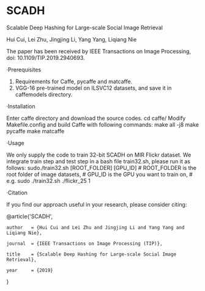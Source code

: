 # SCADH
Scalable Deep Hashing for Large-scale Social Image Retrieval

Hui Cui, Lei Zhu, Jingjing Li, Yang Yang, Liqiang Nie

The paper has been received by IEEE Transactions on Image Processing, doi: 10.1109/TIP.2019.2940693.


·Prerequisites
1.	Requirements for Caffe, pycaffe and matcaffe.
2.	VGG-16 pre-trained model on ILSVC12 datasets, and save it in caffemodels directory.


·Installation

Enter caffe directory and download the source codes.
    cd caffe/
Modify Makefile.config and build Caffe with following commands:
    make all -j8
    make pycaffe
    make matcaffe
    
    
·Usage

We only supply the code to train 32-bit SCADH on MIR Flickr dataset.
We integrate train step and test step in a bash file train32.sh, please run it as follows:
    sudo./train32.sh [ROOT_FOLDER] [GPU_ID]
    # ROOT_FOLDER is the root folder of image datasets,
    # GPU_ID is the GPU you want to train on,
    # e.g. sudo ./train32.sh ./flickr_25 1
  
  
·Citation

If you find our approach useful in your research, please consider citing:

@article{'SCADH',

    author   = {Hui Cui and Lei Zhu and Jingjing Li and Yang Yang and Liqiang Nie},
    
    journal  = {IEEE Transactions on Image Processing (TIP)}, 
    
    title    = {Scalable Deep Hashing for Large-scale Social Image Retrieval},
    
    year     = {2019}
    
}



